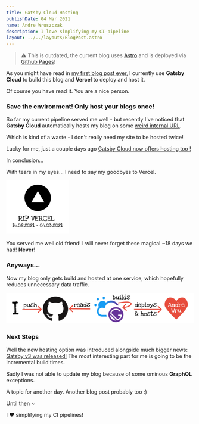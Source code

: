 ```yaml
---
title: Gatsby Cloud Hosting
publishDate: 04 Mar 2021
name: Andre Wruszczak
description: I love simplifying my CI-pipeline
layout: ../../layouts/BlogPost.astro
---
```


> ⚠️ This is outdated, the current blog uses [Astro](astro.build) and is deployed via [Github Pages](https://pages.github.com/)!

As you might have read in [my first blog post ever](/posts/valentines), I currently
use **Gatsby Cloud** to build this blog and **Vercel** to deploy and host it.

Of course you have read it. You are a nice person.

### Save the environment! Only host your blogs once!

So far my current pipeline served me well - but recently I've noticed that **Gatsby Cloud** automatically hosts my blog
on some [weird internal URL](andrewru.gatsbyjs.io).

Which is kind of a waste - I don't really need my site to be hosted
twice!

Lucky for me, just a couple days ago [Gatsby Cloud now offers hosting too !](https://www.gatsbyjs.com/blog/introducing-gatsby-cloud-hosting/)

In conclusion...

With tears in my eyes... I need to say my goodbyes to Vercel.

![RipVercel](/assets/blog/gatsbycloud/ripVercel.png)

You served me well old friend! I will never forget these magical ~18 days we had! **Never!**


### Anyways...

Now my blog only gets build and hosted at one service, which hopefully reduces unnecessary data traffic.

![new workflow](/assets/blog/gatsbycloud/newWorkflow.png)

### Next Steps

Well the new hosting option was introduced alongside much bigger news: [Gatsby v3 was released!](https://www.gatsbyjs.com/blog/gatsby-v3/)
The most interesting part for me is going to be the incremental build times.

Sadly I was not able to update my blog because of some ominous **GraphQL** exceptions.

A topic for another day. Another blog post probably too :)

Until then ~

I ❤ simplifying my CI pipelines!

